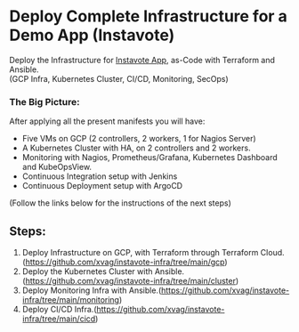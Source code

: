 # Deploy Complete Infrastructure for a Demo App (Instavote)

Deploy the Infrastructure for [Instavote App](https://github.com/xvag/instavote-ci), as-Code with Terraform and Ansible.  
(GCP Infra, Kubernetes Cluster, CI/CD, Monitoring, SecOps)

### The Big Picture:  
After applying all the present manifests you will have:
- Five VMs on GCP (2 controllers, 2 workers, 1 for Nagios Server)
- A Kubernetes Cluster with HA, on 2 controllers and 2 workers.
- Monitoring with Nagios, Prometheus/Grafana, Kubernetes Dashboard and KubeOpsView.
- Continuous Integration setup with Jenkins
- Continuous Deployment setup with ArgoCD

(Follow the links below for the instructions of the next steps)

## Steps:

01. Deploy Infrastructure on GCP, with Terraform through Terraform Cloud.(https://github.com/xvag/instavote-infra/tree/main/gcp)
02. Deploy the Kubernetes Cluster with Ansible.(https://github.com/xvag/instavote-infra/tree/main/cluster)
03. Deploy Monitoring Infra with Ansible.(https://github.com/xvag/instavote-infra/tree/main/monitoring)
04. Deploy CI/CD Infra.(https://github.com/xvag/instavote-infra/tree/main/cicd)
